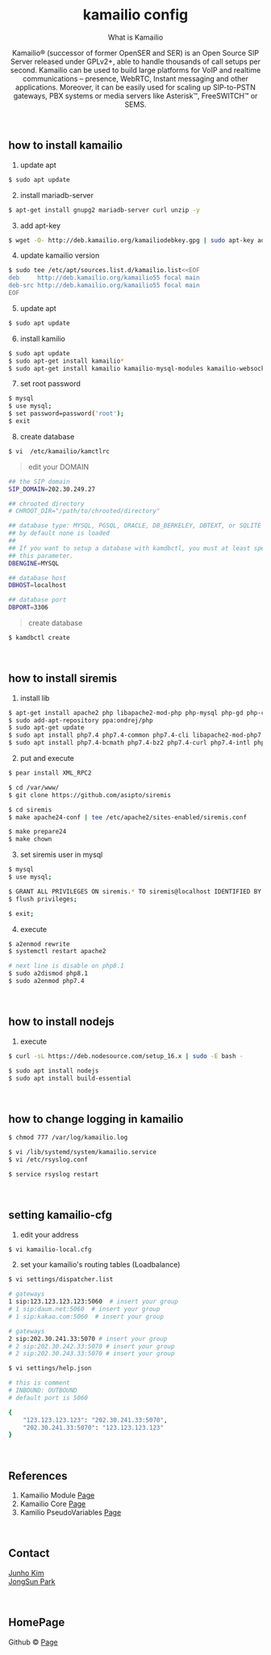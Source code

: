 # <div align="center"> kamailio config </div>

<div align="center">

What is Kamailio

Kamailio® (successor of former OpenSER and SER) is an Open Source SIP Server released under GPLv2+, able to handle thousands of call setups per second. Kamailio can be used to build large platforms for VoIP and realtime communications – presence, WebRTC, Instant messaging and other applications.  Moreover, it can be easily used for scaling up SIP-to-PSTN gateways, PBX systems or media servers like Asterisk™, FreeSWITCH™ or SEMS.

</div>

<br>

## how to install kamailio

1. update apt

```bash
$ sudo apt update
```

2. install mariadb-server

```bash
$ apt-get install gnupg2 mariadb-server curl unzip -y
```

3. add apt-key

```bash
$ wget -O- http://deb.kamailio.org/kamailiodebkey.gpg | sudo apt-key add -
```

4. update kamailio version

```bash
$ sudo tee /etc/apt/sources.list.d/kamailio.list<<EOF
deb     http://deb.kamailio.org/kamailio55 focal main
deb-src http://deb.kamailio.org/kamailio55 focal main
EOF
```

5. update apt

```bash
$ sudo apt update
```

6. install kamilio 

```bash
$ sudo apt update
$ sudo apt-get install kamailio*
$ sudo apt-get install kamailio kamailio-mysql-modules kamailio-websocket-modules kamailio-tls-modules -y
```

7. set root password

```bash
$ mysql
$ use mysql;
$ set password=password('root');
$ exit
```

8. create database

```bash
$ vi  /etc/kamailio/kamctlrc
```

> edit your DOMAIN

```bash
## the SIP domain
SIP_DOMAIN=202.30.249.27

## chrooted directory
# CHROOT_DIR="/path/to/chrooted/directory"

## database type: MYSQL, PGSQL, ORACLE, DB_BERKELEY, DBTEXT, or SQLITE
## by default none is loaded
##
## If you want to setup a database with kamdbctl, you must at least specify
## this parameter.
DBENGINE=MYSQL

## database host
DBHOST=localhost

## database port
DBPORT=3306

```

> create database

```bash
$ kamdbctl create
```

<br>

## how to install siremis

1. install lib

```bash
$ apt-get install apache2 php libapache2-mod-php php-mysql php-gd php-curl php-xml php-pear php-xmlrpc make git -y
$ sudo add-apt-repository ppa:ondrej/php
$ sudo apt-get update
$ sudo apt install php7.4 php7.4-common php7.4-cli libapache2-mod-php7.4
$ sudo apt install php7.4-bcmath php7.4-bz2 php7.4-curl php7.4-intl php7.4-mbstring php7.4-mysql php7.4-readline php7.4-xml php7.4-zip php7.4-gd php7.4-memcached php7.4-redis php7.4-xmlrpc
``` 

2. put and execute

```bash
$ pear install XML_RPC2

$ cd /var/www/
$ git clone https://github.com/asipto/siremis

$ cd siremis
$ make apache24-conf | tee /etc/apache2/sites-enabled/siremis.conf

$ make prepare24
$ make chown
```

3. set siremis user in mysql

```bash
$ mysql
$ use mysql;

$ GRANT ALL PRIVILEGES ON siremis.* TO siremis@localhost IDENTIFIED BY 'siremisrw';
$ flush privileges;

$ exit;
```

4. execute

```bash
$ a2enmod rewrite
$ systemctl restart apache2

# next line is disable on php8.1
$ sudo a2dismod php8.1
$ sudo a2enmod php7.4
```

<br>

## how to install nodejs

1. execute

```bash
$ curl -sL https://deb.nodesource.com/setup_16.x | sudo -E bash -

$ sudo apt install nodejs
$ sudo apt install build-essential
```

<br>

## how to change logging in kamailio 

```bash
$ chmod 777 /var/log/kamailio.log

$ vi /lib/systemd/system/kamailio.service
$ vi /etc/rsyslog.conf

$ service rsyslog restart
```

<br>

## setting kamailio-cfg

1. edit your address

```bash
$ vi kamailio-local.cfg
```

2. set your kamailio's routing tables (Loadbalance)

```bash
$ vi settings/dispatcher.list

# gateways 
1 sip:123.123.123.123:5060  # insert your group
# 1 sip:daum.net:5060  # insert your group
# 1 sip:kakao.com:5060  # insert your group

# gateways
2 sip:202.30.241.33:5070 # insert your group
# 2 sip:202.30.242.33:5070 # insert your group
# 2 sip:202.30.243.33:5070 # insert your group
```

```bash
$ vi settings/help.json

# this is comment    
# INBOUND: OUTBOUND
# default port is 5060

{
    "123.123.123.123": "202.30.241.33:5070",
    "202.30.241.33:5070": "123.123.123.123"
}

```

<br>

## References

1. Kamailio Module [Page](https://www.kamailio.org/docs/modules/5.5.x/)
2. Kamailio Core [Page](http://www.kamailio.org/wiki/cookbooks/5.5.x/core)
3. Kamilio PseudoVariables [Page](https://www.kamailio.org/wiki/cookbooks/5.5.x/pseudovariables)

<br>

## Contact

[Junho Kim](libtv@naver.com) <br>
[JongSun Park](ahrl1994@gmail.com)

<br>

## HomePage

Github © [Page](https://github.com/A-big-fish-in-a-small-pond/)
